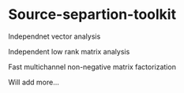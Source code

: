 # Source-separtion-toolkit
Independnet vector analysis

Independent low rank matrix analysis

Fast multichannel non-negative matrix factorization

Will add more...
